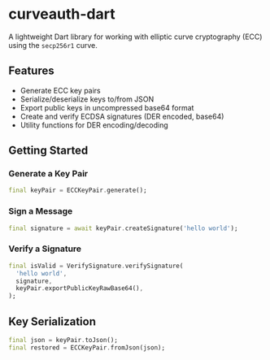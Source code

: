 # curveauth-dart

A lightweight Dart library for working with elliptic curve cryptography (ECC) using the `secp256r1` curve.

## Features

- Generate ECC key pairs
- Serialize/deserialize keys to/from JSON
- Export public keys in uncompressed base64 format
- Create and verify ECDSA signatures (DER encoded, base64)
- Utility functions for DER encoding/decoding

## Getting Started

### Generate a Key Pair

```dart
final keyPair = ECCKeyPair.generate();
```

### Sign a Message

```dart
final signature = await keyPair.createSignature('hello world');
```

### Verify a Signature

```dart
final isValid = VerifySignature.verifySignature(
  'hello world',
  signature,
  keyPair.exportPublicKeyRawBase64(),
);
```

## Key Serialization

```dart
final json = keyPair.toJson();
final restored = ECCKeyPair.fromJson(json);
```
